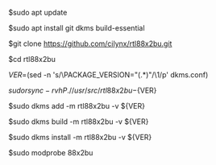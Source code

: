 $sudo apt update

$sudo apt install git dkms build-essential

$git clone https://github.com/cilynx/rtl88x2bu.git

$cd rtl88x2bu

$VER=$(sed -n 's/\PACKAGE_VERSION="\(.*\)"/\1/p' dkms.conf)

$sudo rsync -rvhP ./ /usr/src/rtl88x2bu-${VER}

$sudo dkms add -m rtl88x2bu -v ${VER}

$sudo dkms build -m rtl88x2bu -v ${VER}

$sudo dkms install -m rtl88x2bu -v ${VER}

$sudo modprobe 88x2bu
